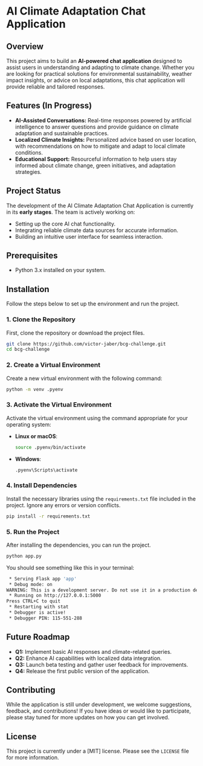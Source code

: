 # AI Climate Adaptation Chat Application

## Overview
This project aims to build an **AI-powered chat application** designed to assist users in understanding and adapting to climate change. Whether you are looking for practical solutions for environmental sustainability, weather impact insights, or advice on local adaptations, this chat application will provide reliable and tailored responses.

## Features (In Progress)
- **AI-Assisted Conversations:** Real-time responses powered by artificial intelligence to answer questions and provide guidance on climate adaptation and sustainable practices.
- **Localized Climate Insights:** Personalized advice based on user location, with recommendations on how to mitigate and adapt to local climate conditions.
- **Educational Support:** Resourceful information to help users stay informed about climate change, green initiatives, and adaptation strategies.

## Project Status
The development of the AI Climate Adaptation Chat Application is currently in its **early stages**. The team is actively working on:
- Setting up the core AI chat functionality.
- Integrating reliable climate data sources for accurate information.
- Building an intuitive user interface for seamless interaction.

## Prerequisites

- Python 3.x installed on your system.

## Installation

Follow the steps below to set up the environment and run the project.

### 1. Clone the Repository

First, clone the repository or download the project files.

```bash
git clone https://github.com/victor-jaber/bcg-challenge.git
cd bcg-challenge
```

### 2. Create a Virtual Environment

Create a new virtual environment with the following command:

```bash
python -m venv .pyenv
```

### 3. Activate the Virtual Environment

Activate the virtual environment using the command appropriate for your operating system:

- **Linux or macOS**:
  ```bash
  source .pyenv/bin/activate
  ```

- **Windows**:
  ```bash
  .pyenv\Scripts\activate
  ```

### 4. Install Dependencies

Install the necessary libraries using the `requirements.txt` file included in the project. 
Ignore any errors or version conflicts.

```bash
pip install -r requirements.txt
```

### 5. Run the Project

After installing the dependencies, you can run the project.

```bash
python app.py
```

You should see something like this in your terminal:

```bash
 * Serving Flask app 'app'
 * Debug mode: on
WARNING: This is a development server. Do not use it in a production deployment. Use a production WSGI server instead.
 * Running on http://127.0.0.1:5000
Press CTRL+C to quit
 * Restarting with stat
 * Debugger is active!
 * Debugger PIN: 115-551-288
```

## Future Roadmap
- **Q1:** Implement basic AI responses and climate-related queries.
- **Q2:** Enhance AI capabilities with localized data integration.
- **Q3:** Launch beta testing and gather user feedback for improvements.
- **Q4:** Release the first public version of the application.

## Contributing
While the application is still under development, we welcome suggestions, feedback, and contributions! If you have ideas or would like to participate, please stay tuned for more updates on how you can get involved.

## License
This project is currently under a [MIT] license. Please see the `LICENSE` file for more information.
